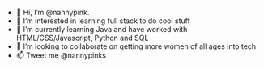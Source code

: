 - 👋 Hi, I’m @nannypink. 
- 👀 I’m interested in learning full stack to do cool stuff
- 🌱 I’m currently learning Java and have worked with HTML/CSS/Javascript, Python and SQL
- 💞️ I’m looking to collaborate on getting more women of all ages into tech
- 📫 Tweet me @nannypinks

<!---
nannypink/nannypink is a ✨ special ✨ repository because its `README.md` (this file) appears on your GitHub profile.
You can click the Preview link to take a look at your changes.
--->
